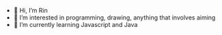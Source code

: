 - 👋 Hi, I’m Rin
- 👀 I’m interested in programming, drawing, anything that involves aiming
- 🌱 I’m currently learning Javascript and Java

<!---
Rin1207/Rin1207 is a ✨ special ✨ repository because its `README.md` (this file) appears on your GitHub profile.
You can click the Preview link to take a look at your changes.
--->
